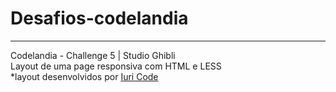# Desafios-codelandia
<hr>
Codelandia - Challenge 5 | Studio Ghibli <br>
Layout de uma page responsiva com HTML e LESS
<br>
*layout  desenvolvidos por <a href="https://www.instagram.com/iuricode/" target="_blank">Iuri Code</a>
